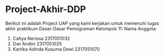 # Project-Akhir-DDP
Berikut ini adalah Project UAP yang kami kerjakan untuk memenuhi tugas akhir praktikum Dasar-Dasar Pemograman 
Kelompok 11: 
Nama Anggota:  
1. Cahya Nerissa 2317051032
2. Dwi Andini 2317051025
3. Kartika Adinda Kusuma Dewi 2317051070
